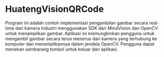 # HuatengVisionQRCode
Program ini adalah contoh implementasi pengambilan gambar secara real-time dari kamera industri menggunakan SDK dari MindVision dan OpenCV untuk menampilkan gambar. Aplikasi ini memungkinkan pengguna untuk mengambil gambar secara terus menerus dari kamera yang terhubung ke komputer dan menampilkannya dalam jendela OpenCV. Pengguna dapat menekan sembarang tombol untuk keluar dari aplikasi.

